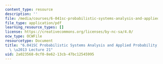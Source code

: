 ```yaml
---
content_type: resource
description: ''
file: /media/courses/6-041sc-probabilistic-systems-analysis-and-applied-probability-fall-2013/2a0235680cf08e6213cb47bc12545995_MIT6_041SCF13_lec21_300k.mp4.pdf
file_type: application/pdf
learning_resource_types: []
license: https://creativecommons.org/licenses/by-nc-sa/4.0/
ocw_type: OCWFile
resourcetype: Document
title: "6.041SC Probabilistic Systems Analysis and Applied Probability, Fall 2013Transcript\
  \ \u2013 Lecture 21"
uid: 2a023568-0cf0-8e62-13cb-47bc12545995
---
```

